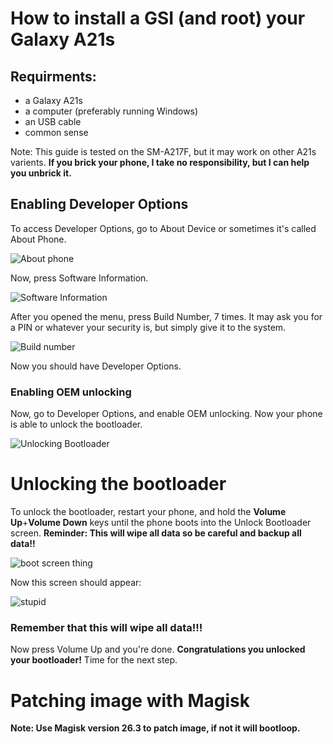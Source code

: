 # How to install a GSI (and root) your Galaxy A21s
## Requirments:
- a Galaxy A21s
- a computer (preferably running Windows)
- an USB cable
- common sense

Note: This guide is tested on the SM-A217F, but it may work on other A21s varients. **If you brick your phone, I take no responsibility, but I can help you unbrick it.**

## Enabling Developer Options
To access Developer Options, go to About Device or sometimes it's called About Phone.

![About phone](https://images.samsung.com/is/image/samsung/assets/uk/support/how-do-i-turn-on-the-developer-options-menu-on-my-samsung-galaxy-device/2-uk-turn-on-developer-options.png?$ORIGIN_PNG$)

Now, press Software Information.

![Software Information](https://images.samsung.com/is/image/samsung/assets/uk/support/how-do-i-turn-on-the-developer-options-menu-on-my-samsung-galaxy-device/3-uk-turn-on-developer-options.png?$ORIGIN_PNG$)

After you opened the menu, press Build Number, 7 times. It may ask you for a PIN or whatever your security is, but simply give it to the system.

![Build number](https://images.samsung.com/is/image/samsung/assets/uk/support/how-do-i-turn-on-the-developer-options-menu-on-my-samsung-galaxy-device/4-uk-turn-on-developer-options.png?$ORIGIN_PNG$)

Now you should have Developer Options.

### Enabling OEM unlocking

Now, go to Developer Options, and enable OEM unlocking. Now your phone is able to unlock the bootloader.

![Unlocking Bootloader](https://images.tenorshare.com/topics/unlock-android/oem-unlocking.jpg?w=287&h=510)

# Unlocking the bootloader

To unlock the bootloader, restart your phone, and hold the **Volume Up**+**Volume Down** keys until the phone boots into the Unlock Bootloader screen. **Reminder: This will wipe all data so be careful and backup all data!!**

![boot screen thing](https://i.redd.it/041b0t6unoua1.png)

Now this screen should appear:

![stupid](https://i.ibb.co/V2GZh7v/device-lock.jpg)
### Remember that this will wipe all data!!!
Now press Volume Up and you're done.
**Congratulations you unlocked your bootloader!** Time for the next step.

# Patching image with Magisk

**Note: Use Magisk version 26.3 to patch image, if not it will bootloop.**

